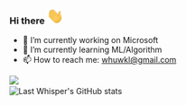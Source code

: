 ### Hi there  <img src="https://github.com/Muyangwen/Muyangwen/blob/main/wave.gif" width="30px">
<!-- 👋 -->
- 🔭 I’m currently working on Microsoft  
- 🌱 I’m currently learning ML/Algorithm  
- 📫 How to reach me: whuwkl@gmail.com  

[![](https://cfrating.ihcr.top/?user=WHUWKL)](https://codeforces.com/profile/WHUWKL)  
![Last Whisper's GitHub stats](https://github-readme-stats.vercel.app/api?username=Muyangwen&show_icons=true&theme=onedark)
<!--
**Muyangwen/Muyangwen** is a ✨ _special_ ✨ repository because its `README.md` (this file) appears on your GitHub profile.

Here are some ideas to get you started:
- 🔭 I’m currently working on ...
- 🌱 I’m currently learning ...
- 👯 I’m looking to collaborate on ...
- 🤔 I’m looking for help with ...
- 💬 Ask me about ...
- 📫 How to reach me: ...
- 😄 Pronouns: ...
- ⚡ Fun fact: ...
-->
